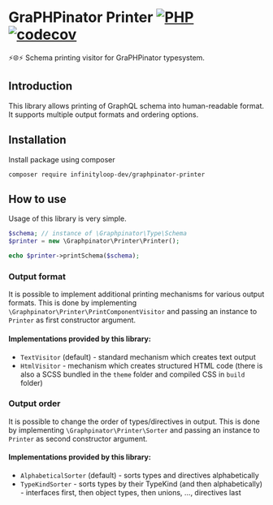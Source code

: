 # GraPHPinator Printer [![PHP](https://github.com/infinityloop-dev/graphpinator-printer/workflows/PHP/badge.svg?branch=master)](https://github.com/infinityloop-dev/graphpinator-printer/actions?query=workflow%3APHP) [![codecov](https://codecov.io/gh/infinityloop-dev/graphpinator-printer/branch/master/graph/badge.svg)](https://codecov.io/gh/infinityloop-dev/graphpinator-printer)

:zap::globe_with_meridians::zap: Schema printing visitor for GraPHPinator typesystem.

## Introduction

This library allows printing of GraphQL schema into human-readable format. It supports multiple output formats and ordering options.

## Installation

Install package using composer

```composer require infinityloop-dev/graphpinator-printer```

## How to use

Usage of this library is very simple.

```php
$schema; // instance of \Graphpinator\Type\Schema
$printer = new \Graphpinator\Printer\Printer();

echo $printer->printSchema($schema);
```

### Output format

It is possible to implement additional printing mechanisms for various output formats.
This is done by implementing `\Graphpinator\Printer\PrintComponentVisitor` and passing an instance to `Printer` as first constructor argument.

#### Implementations provided by this library:

- `TextVisitor` (default) - standard mechanism which creates text output
- `HtmlVisitor` - mechanism which creates structured HTML code (there is also a SCSS bundled in the `theme` folder and compiled CSS in `build` folder)

### Output order

It is possible to change the order of types/directives in output.
This is done by implementing `\Graphpinator\Printer\Sorter` and passing an instance to `Printer` as second constructor argument.

#### Implementations provided by this library:

- `AlphabeticalSorter` (default) - sorts types and directives alphabetically
- `TypeKindSorter` - sorts types by their TypeKind (and then alphabetically) - interfaces first, then object types, then unions, ..., directives last
